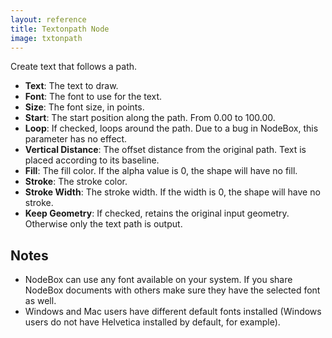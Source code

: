 ```yaml
---
layout: reference
title: Textonpath Node
image: txtonpath
---
```

Create text that follows a path.

* **Text**: The text to draw.
* **Font**: The font to use for the text.
* **Size**: The font size, in points.
* **Start**: The start position along the path. From 0.00 to 100.00.
* **Loop**: If checked, loops around the path. Due to a bug in NodeBox, this parameter has no effect.
* **Vertical Distance**: The offset distance from the original path. Text is placed according to its baseline.
* **Fill**: The fill color. If the alpha value is 0, the shape will have no fill.
* **Stroke**: The stroke color.
* **Stroke Width**: The stroke width. If the width is 0, the shape will have no stroke.
* **Keep Geometry**: If checked, retains the original input geometry. Otherwise only the text path is output.

Notes
-----
* NodeBox can use any font available on your system. If you share NodeBox documents with others make sure they have the selected font as well. 
* Windows and Mac users have different default fonts installed (Windows users do not have Helvetica installed by default, for example).
